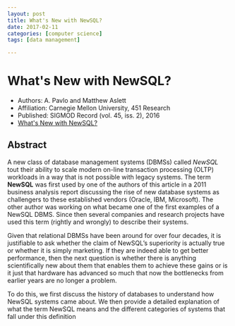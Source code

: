 ```yaml
---
layout: post
title: What's New with NewSQL?
date: 2017-02-11
categories: [computer science]
tags: [data management]

---
```



What's New with NewSQL?
===

* Authors: A. Pavlo and Matthew Aslett
* Affiliation: Carnegie Mellon University, 451 Research
* Published: SIGMOD Record (vol. 45, iss. 2), 2016
* [What's New with NewSQL?](http://15721.courses.cs.cmu.edu/spring2017/papers/01-intro/pavlo-newsql-sigmodrec2016.pdf)

## Abstract

A new class of database management systems (DBMSs) called *NewSQL* tout their ability to scale modern on-line transaction processing (OLTP) workloads in a way that is not possible with legacy systems. The term **NewSQL** was first used by one of the authors of this article in a 2011 business analysis report discussing the rise of new database systems as challengers to these established vendors (Oracle, IBM, Microsoft). The other author was working on what became one of the first examples of a NewSQL DBMS. Since then several companies and research projects have used this term (rightly and wrongly) to describe their systems.
Given that relational DBMSs have been around for over four decades, it is justifiable to ask whether the claim of NewSQL’s superiority is actually true or whether it is simply marketing. If they are indeed able to get better performance, then the next question is whether there is anything scientifically new about them that enables them to achieve these gains or is it just that hardware has advanced so much that now the bottlenecks from earlier years are no longer a problem.
To do this, we first discuss the history of databases to understand how NewSQL systems came about. We then provide a detailed explanation of what the term NewSQL means and the different categories of systems that fall under this definition